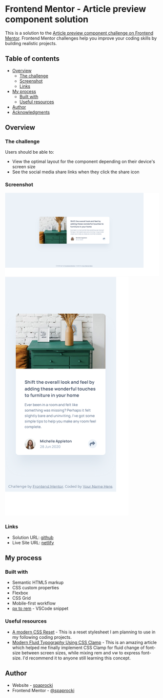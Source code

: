 # Frontend Mentor - Article preview component solution

This is a solution to the [Article preview component challenge on Frontend Mentor](https://www.frontendmentor.io/challenges/article-preview-component-dYBN_pYFT). Frontend Mentor challenges help you improve your coding skills by building realistic projects.

## Table of contents

- [Overview](#overview)
  - [The challenge](#the-challenge)
  - [Screenshot](#screenshot)
  - [Links](#links)
- [My process](#my-process)
  - [Built with](#built-with)
  - [Useful resources](#useful-resources)
- [Author](#author)
- [Acknowledgments](#acknowledgments)

## Overview

### The challenge

Users should be able to:

- View the optimal layout for the component depending on their device's screen size
- See the social media share links when they click the share icon

### Screenshot

![Desktop view screenshot](./images/screenshot-desktop.png)
![Mobile view screenshot](./images/screenshot-mobile.png)

### Links

- Solution URL: [github](https://github.com/spaprocki/article-preview-component)
- Live Site URL: [netlify](https://spaprocki-article-preview.netlify.app/)

## My process

### Built with

- Semantic HTML5 markup
- CSS custom properties
- Flexbox
- CSS Grid
- Mobile-first workflow
- [px to rem](https://marketplace.visualstudio.com/items?itemName=sainoba.px-to-rem) - VSCode snippet

### Useful resources

- [A modern CSS Reset](https://piccalil.li/blog/a-modern-css-reset/) - This is a reset stylesheet I am planning to use in my following coding projects.
- [Modern Fluid Typography Using CSS Clamp](https://www.smashingmagazine.com/2022/01/modern-fluid-typography-css-clamp/) - This is an amazing article which helped me finally implement CSS Clamp for fluid change of font-size between screen sizes, while mixing rem and vw to express font-size. I'd recommend it to anyone still learning this concept.

## Author

- Website - [spaprocki](https://github.com/spaprocki)
- Frontend Mentor - [@spaprocki](https://www.frontendmentor.io/profile/spaprocki)
